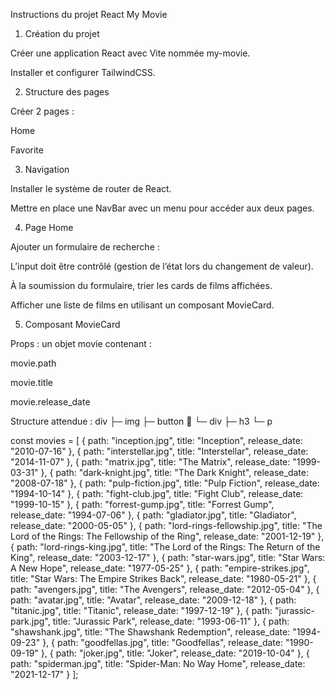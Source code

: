 Instructions du projet React My Movie

1. Création du projet

Créer une application React avec Vite nommée my-movie.

Installer et configurer TailwindCSS.

2. Structure des pages

Créer 2 pages :

Home

Favorite

3. Navigation

Installer le système de router de React.

Mettre en place une NavBar avec un menu pour accéder aux deux pages.

4. Page Home

Ajouter un formulaire de recherche :

L’input doit être contrôlé (gestion de l’état lors du changement de valeur).

À la soumission du formulaire, trier les cards de films affichées.

Afficher une liste de films en utilisant un composant MovieCard.

5. Composant MovieCard

Props : un objet movie contenant :

movie.path

movie.title

movie.release_date

Structure attendue :
div
├─ img
├─ button 💓
└─ div
├─ h3
└─ p

const movies = [
{ path: "inception.jpg", title: "Inception", release_date: "2010-07-16" },
{ path: "interstellar.jpg", title: "Interstellar", release_date: "2014-11-07" },
{ path: "matrix.jpg", title: "The Matrix", release_date: "1999-03-31" },
{ path: "dark-knight.jpg", title: "The Dark Knight", release_date: "2008-07-18" },
{ path: "pulp-fiction.jpg", title: "Pulp Fiction", release_date: "1994-10-14" },
{ path: "fight-club.jpg", title: "Fight Club", release_date: "1999-10-15" },
{ path: "forrest-gump.jpg", title: "Forrest Gump", release_date: "1994-07-06" },
{ path: "gladiator.jpg", title: "Gladiator", release_date: "2000-05-05" },
{ path: "lord-rings-fellowship.jpg", title: "The Lord of the Rings: The Fellowship of the Ring", release_date: "2001-12-19" },
{ path: "lord-rings-king.jpg", title: "The Lord of the Rings: The Return of the King", release_date: "2003-12-17" },
{ path: "star-wars.jpg", title: "Star Wars: A New Hope", release_date: "1977-05-25" },
{ path: "empire-strikes.jpg", title: "Star Wars: The Empire Strikes Back", release_date: "1980-05-21" },
{ path: "avengers.jpg", title: "The Avengers", release_date: "2012-05-04" },
{ path: "avatar.jpg", title: "Avatar", release_date: "2009-12-18" },
{ path: "titanic.jpg", title: "Titanic", release_date: "1997-12-19" },
{ path: "jurassic-park.jpg", title: "Jurassic Park", release_date: "1993-06-11" },
{ path: "shawshank.jpg", title: "The Shawshank Redemption", release_date: "1994-09-23" },
{ path: "goodfellas.jpg", title: "Goodfellas", release_date: "1990-09-19" },
{ path: "joker.jpg", title: "Joker", release_date: "2019-10-04" },
{ path: "spiderman.jpg", title: "Spider-Man: No Way Home", release_date: "2021-12-17" }
];
